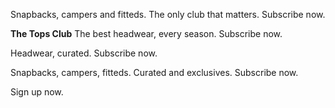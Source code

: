 Snapbacks, campers and fitteds. The only club that matters. Subscribe now.


**The Tops Club**
The best headwear, every season.
Subscribe now.

Headwear, curated. Subscribe now.


Snapbacks, campers, fitteds. Curated and exclusives. Subscribe now.


Sign up now.


